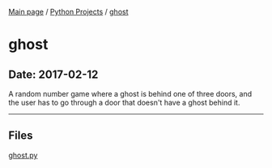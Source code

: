 [Main page](/) / [Python Projects](/python) / [ghost](/python/2017-02-12_ghost)

# ghost

## Date: 2017-02-12

A random number game where a ghost is behind one of three doors, and the user has to go through a door that doesn't have a ghost behind it.

-----

## Files

[ghost.py](ghost.py)
